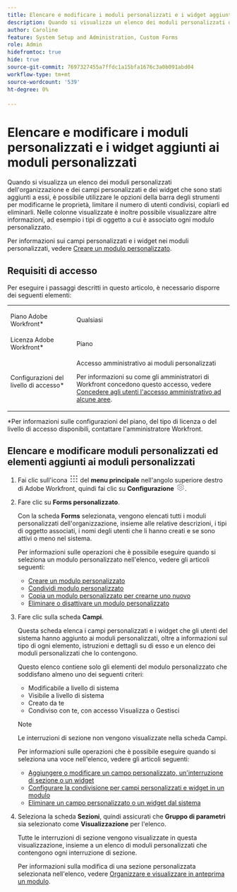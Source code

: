 ```yaml
---
title: Elencare e modificare i moduli personalizzati e i widget aggiunti ai moduli personalizzati
description: Quando si visualizza un elenco dei moduli personalizzati dell'organizzazione e dei campi personalizzati e dei widget che sono stati aggiunti a essi, è possibile utilizzare le opzioni della barra degli strumenti per modificarne le proprietà, limitare il numero di utenti condivisi, copiarli ed eliminarli. Nelle colonne visualizzate è inoltre possibile visualizzare altre informazioni, ad esempio i tipi di oggetto a cui è associato ogni modulo personalizzato.
author: Caroline
feature: System Setup and Administration, Custom Forms
role: Admin
hidefromtoc: true
hide: true
source-git-commit: 7697327455a7ffdc1a15bfa1676c3a0b091abd04
workflow-type: tm+mt
source-wordcount: '539'
ht-degree: 0%

---
```



# Elencare e modificare i moduli personalizzati e i widget aggiunti ai moduli personalizzati

Quando si visualizza un elenco dei moduli personalizzati dell&#39;organizzazione e dei campi personalizzati e dei widget che sono stati aggiunti a essi, è possibile utilizzare le opzioni della barra degli strumenti per modificarne le proprietà, limitare il numero di utenti condivisi, copiarli ed eliminarli. Nelle colonne visualizzate è inoltre possibile visualizzare altre informazioni, ad esempio i tipi di oggetto a cui è associato ogni modulo personalizzato.

Per informazioni sui campi personalizzati e i widget nei moduli personalizzati, vedere [Creare un modulo personalizzato](/help/quicksilver/administration-and-setup/customize-workfront/create-manage-custom-forms/form-designer/design-a-form/design-a-form.md).

## Requisiti di accesso

Per eseguire i passaggi descritti in questo articolo, è necessario disporre dei seguenti elementi:

<table style="table-layout:auto"> 
 <col> 
 <col> 
 <tbody> 
  <tr data-mc-conditions=""> 
   <td role="rowheader"> <p>Piano Adobe Workfront*</p> </td> 
   <td>Qualsiasi</td> 
  </tr> 
  <tr> 
   <td role="rowheader">Licenza Adobe Workfront*</td> 
   <td>Piano</td> 
  </tr> 
  <tr data-mc-conditions=""> 
   <td role="rowheader">Configurazioni del livello di accesso*</td> 
   <td> <p>Accesso amministrativo ai moduli personalizzati</p> <p>Per informazioni su come gli amministratori di Workfront concedono questo accesso, vedere <a href="../../../administration-and-setup/add-users/configure-and-grant-access/grant-users-admin-access-certain-areas.md" class="MCXref xref">Concedere agli utenti l'accesso amministrativo ad alcune aree</a>.</p> </td> 
  </tr> 
 </tbody> 
</table>

&#42;Per informazioni sulle configurazioni del piano, del tipo di licenza o del livello di accesso disponibili, contattare l&#39;amministratore Workfront.

## Elencare e modificare moduli personalizzati ed elementi aggiunti ai moduli personalizzati

1. Fai clic sull&#39;icona ![](assets/main-menu-icon.png) del **menu principale** nell&#39;angolo superiore destro di Adobe Workfront, quindi fai clic su **Configurazione** ![](assets/gear-icon-settings.png).

1. Fare clic su **Forms personalizzato**.

   Con la scheda **Forms** selezionata, vengono elencati tutti i moduli personalizzati dell&#39;organizzazione, insieme alle relative descrizioni, i tipi di oggetto associati, i nomi degli utenti che li hanno creati e se sono attivi o meno nel sistema.

   Per informazioni sulle operazioni che è possibile eseguire quando si seleziona un modulo personalizzato nell&#39;elenco, vedere gli articoli seguenti:

   * [Creare un modulo personalizzato](/help/quicksilver/administration-and-setup/customize-workfront/create-manage-custom-forms/form-designer/design-a-form/design-a-form.md)
   * [Condividi modulo personalizzato](../../../administration-and-setup/customize-workfront/create-manage-custom-forms/share-access-to-a-custom-form.md)
   * [Copia un modulo personalizzato per crearne uno nuovo](/help/quicksilver/administration-and-setup/customize-workfront/create-manage-custom-forms/list-edit-share-custom-forms-and-custom-fields.md)
   * [Eliminare o disattivare un modulo personalizzato](../../../administration-and-setup/customize-workfront/create-manage-custom-forms/delete-or-deactivate-a-custom-form.md)

1. Fare clic sulla scheda **Campi**.

   Questa scheda elenca i campi personalizzati e i widget che gli utenti del sistema hanno aggiunto ai moduli personalizzati, oltre a informazioni sul tipo di ogni elemento, istruzioni e dettagli su di esso e un elenco dei moduli personalizzati che lo contengono.

   Questo elenco contiene solo gli elementi del modulo personalizzato che soddisfano almeno uno dei seguenti criteri:

   * Modificabile a livello di sistema
   * Visibile a livello di sistema
   * Creato da te
   * Condiviso con te, con accesso Visualizza o Gestisci

   >[!NOTE]
   >
   >Le interruzioni di sezione non vengono visualizzate nella scheda Campi.

   Per informazioni sulle operazioni che è possibile eseguire quando si seleziona una voce nell&#39;elenco, vedere gli articoli seguenti:

   * [Aggiungere o modificare un campo personalizzato, un&#39;interruzione di sezione o un widget](../../../administration-and-setup/customize-workfront/create-manage-custom-forms/edit-a-custom-field.md)
   * [Configurare la condivisione per campi personalizzati e widget in un modulo](/help/quicksilver/administration-and-setup/customize-workfront/create-manage-custom-forms/form-designer/manage-a-form/share-custom-fields.md)
   * [Eliminare un campo personalizzato o un widget dal sistema](../../../administration-and-setup/customize-workfront/create-manage-custom-forms/delete-a-custom-field.md)

1. Seleziona la scheda **Sezioni**, quindi assicurati che **Gruppo di parametri** sia selezionato come **Visualizzazione** per l&#39;elenco.

   Tutte le interruzioni di sezione vengono visualizzate in questa visualizzazione, insieme a un elenco di moduli personalizzati che contengono ogni interruzione di sezione.

   Per informazioni sulla modifica di una sezione personalizzata selezionata nell&#39;elenco, vedere [Organizzare e visualizzare in anteprima un modulo](/help/quicksilver/administration-and-setup/customize-workfront/create-manage-custom-forms/form-designer/design-a-form/organize-a-form.md).

